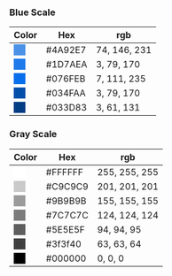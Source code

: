 ### Blue Scale

   | Color         |      Hex      |  rgb         |
   | ------------- | ------------- | ------------ |
   |   <span style="background-color:#4A92E7;">&nbsp;&nbsp;&nbsp;&nbsp;&nbsp;</span>   | #4A92E7       | 74, 146, 231 |
   | <span style="background-color:#1D7AEA;">&nbsp;&nbsp;&nbsp;&nbsp;&nbsp;</span> | #1D7AEA       | 3, 79, 170   |
   | <span style="background-color:#076FEB;">&nbsp;&nbsp;&nbsp;&nbsp;&nbsp;</span> | #076FEB       | 7, 111, 235  |
   | <span style="background-color:#034FAA;">&nbsp;&nbsp;&nbsp;&nbsp;&nbsp;</span> | #034FAA       | 3, 79, 170   |
   | <span style="background-color:#033D83;">&nbsp;&nbsp;&nbsp;&nbsp;&nbsp;</span> | #033D83       | 3, 61, 131   |



 ### Gray Scale
 

| Color         |      Hex      |      rgb         |
| ------------- | ------------- | ---------------- |
|   <span style="background-color:#FFFFFF;">&nbsp;&nbsp;&nbsp;&nbsp;&nbsp;</span>   | #FFFFFF       | 255, 255, 255 |
| <span style="background-color:#C9C9C9;">&nbsp;&nbsp;&nbsp;&nbsp;&nbsp;</span> | #C9C9C9       | 201, 201, 201   |
| <span style="background-color:#9B9B9B;">&nbsp;&nbsp;&nbsp;&nbsp;&nbsp;</span> | #9B9B9B       | 155, 155, 155 |
| <span style="background-color:#7C7C7C;">&nbsp;&nbsp;&nbsp;&nbsp;&nbsp;</span> | #7C7C7C       | 124, 124, 124   |
| <span style="background-color:#5E5E5F;">&nbsp;&nbsp;&nbsp;&nbsp;&nbsp;</span> | #5E5E5F       | 94, 94, 95   |
| <span style="background-color:#3f3f40;">&nbsp;&nbsp;&nbsp;&nbsp;&nbsp;</span> | #3f3f40       | 63, 63, 64   |
| <span style="background-color:#000000;">&nbsp;&nbsp;&nbsp;&nbsp;&nbsp;</span> | #000000       | 0, 0, 0   |
